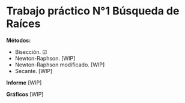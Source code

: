 # Trabajo práctico N°1 Búsqueda de Raíces

**Métodos:**
* Bisección. ☑
* Newton-Raphson. [WIP]
* Newton-Raphson modificado. [WIP]
* Secante. [WIP]

**Informe**
    [WIP]

**Gráficos**
    [WIP]